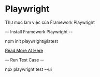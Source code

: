 # Playwright
Thư mục làm việc của Framework Playwright


 -- Install Framework Playwright  --

npm init playwright@latest

[Read More At Here](https://playwright.dev/docs/intro)

-- Run Test Case --

npx playwright test --ui

